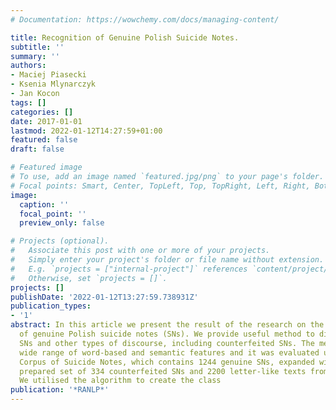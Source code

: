 ```yaml
---
# Documentation: https://wowchemy.com/docs/managing-content/

title: Recognition of Genuine Polish Suicide Notes.
subtitle: ''
summary: ''
authors:
- Maciej Piasecki
- Ksenia Mlynarczyk
- Jan Kocon
tags: []
categories: []
date: 2017-01-01
lastmod: 2022-01-12T14:27:59+01:00
featured: false
draft: false

# Featured image
# To use, add an image named `featured.jpg/png` to your page's folder.
# Focal points: Smart, Center, TopLeft, Top, TopRight, Left, Right, BottomLeft, Bottom, BottomRight.
image:
  caption: ''
  focal_point: ''
  preview_only: false

# Projects (optional).
#   Associate this post with one or more of your projects.
#   Simply enter your project's folder or file name without extension.
#   E.g. `projects = ["internal-project"]` references `content/project/deep-learning/index.md`.
#   Otherwise, set `projects = []`.
projects: []
publishDate: '2022-01-12T13:27:59.738931Z'
publication_types:
- '1'
abstract: In this article we present the result of the research on the recognition
  of genuine Polish suicide notes (SNs). We provide useful method to distinguish between
  SNs and other types of discourse, including counterfeited SNs. The method uses a
  wide range of word-based and semantic features and it was evaluated using Polish
  Corpus of Suicide Notes, which contains 1244 genuine SNs, expanded with a manually
  prepared set of 334 counterfeited SNs and 2200 letter-like texts from the Internet.
  We utilised the algorithm to create the class
publication: '*RANLP*'
---
```

